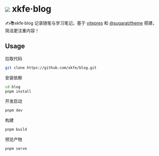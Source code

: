 # ![](https://qn.kaife.cn/blog/20240312134105-pwa.svg) xkfe·blog


✍️📚xkfe·blog 记录随笔与学习笔记。基于 [vitepres](https://vitepress.dev/zh/) 和 [@sugarat/theme](https://theme.sugarat.top/) 搭建，简洁更注重内容！

## Usage

拉取代码

```sh
git clone https://github.com/xkfe/blog.git
```

安装依赖
```sh
cd blog
pnpm install
```

开发启动
```sh
pnpm dev
```

构建
```sh
pnpm build
```

预览产物
```sh
pnpm serve
```